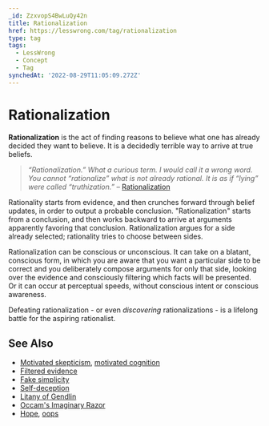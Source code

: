 ```yaml
---
_id: ZzxvopS4BwLuQy42n
title: Rationalization
href: https://lesswrong.com/tag/rationalization
type: tag
tags:
  - LessWrong
  - Concept
  - Tag
synchedAt: '2022-08-29T11:05:09.272Z'
---
```

# Rationalization

**Rationalization** is the act of finding reasons to believe what one has already decided they want to believe. It is a decidedly terrible way to arrive at true beliefs.

> *“Rationalization.” What a curious term. I would call it a wrong word. You cannot “rationalize” what is not already rational. It is as if “lying” were called “truthization.” –* [Rationalization](https://www.lessestwrong.com/posts/SFZoEBpLo9frSJGkc/rationalization)

Rationality starts from evidence, and then crunches forward through belief updates, in order to output a probable conclusion. "Rationalization" starts from a conclusion, and then works backward to arrive at arguments apparently favoring that conclusion. Rationalization argues for a side already selected; rationality tries to choose between sides.

Rationalization can be conscious or unconscious. It can take on a blatant, conscious form, in which you are aware that you want a particular side to be correct and you deliberately compose arguments for only that side, looking over the evidence and consciously filtering which facts will be presented. Or it can occur at perceptual speeds, without conscious intent or conscious awareness.

Defeating rationalization - or even *discovering* rationalizations - is a lifelong battle for the aspiring rationalist.

## See Also

- [Motivated skepticism](https://lessestwrong.com/tag/motivated-skepticism), [motivated cognition](https://lessestwrong.com/tag/motivated-reasoning)
- [Filtered evidence](https://lessestwrong.com/tag/filtered-evidence)
- [Fake simplicity](https://lessestwrong.com/tag/fake-simplicity)
- [Self-deception](https://lessestwrong.com/tag/self-deception)
- [Litany of Gendlin](https://lessestwrong.com/tag/litany-of-gendlin)
- [Occam's Imaginary Razor](https://wiki.lesswrong.com/wiki/Occam's_Imaginary_Razor)
- [Hope](https://lessestwrong.com/tag/hope), [oops](https://lessestwrong.com/tag/oops)